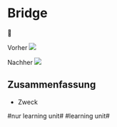 
# Bridge
🌉

Vorher
![][image-1]

Nachher
![][image-2]

## Zusammenfassung
- Zweck

[image-1]:	https://refactoring.guru/images/patterns/diagrams/bridge/problem-en-2x.png
[image-2]:	https://refactoring.guru/images/patterns/diagrams/bridge/solution-en-2x.png

#nur learning unit# #learning unit#